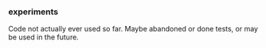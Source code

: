 ### experiments

Code not actually ever used so far. Maybe abandoned or done tests, or may be used in the future.